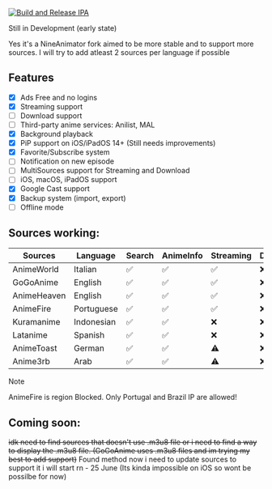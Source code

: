 [![Build and Release IPA](https://github.com/cranci1/AnimeLounge/actions/workflows/build.yml/badge.svg)](https://github.com/cranci1/AnimeLounge/actions/workflows/build.yml)

Still in Development (early state)

Yes it's a NineAnimator fork aimed to be more stable and to support more sources. I will try to add atleast 2 sources per language if possible

## Features

- [x] Ads Free and no logins
- [x] Streaming support
- [ ] Download support
- [ ] Third-party anime services: Anilist, MAL
- [x] Background playback
- [x] PiP support on iOS/iPadOS 14+ (Still needs improvements)
- [x] Favorite/Subscribe system
- [ ] Notification on new episode
- [ ] MultiSources support for Streaming and Download
- [ ] iOS, macOS, iPadOS support
- [x] Google Cast support
- [x] Backup system (import, export)
- [ ] Offline mode

## Sources working:

| Sources                       | Language     | Search     | AnimeInfo  | Streaming | Download |
| ----------------------------- | -----------  | --------   | -------    | --------  | -------- |
| AnimeWorld                    | Italian      | ✅         |  ✅        |   ✅     | :x:      |
| GoGoAnime                     | English      | ✅         |  ✅        |   ✅     | :x:      |
| AnimeHeaven                   | English      | ✅         |  ✅        |   ✅     | :x:      |
| AnimeFire                     | Portuguese   | ✅         |  ✅        |   ✅     | :x:      |
| Kuramanime                    | Indonesian   | ✅         |  ✅        |   :x:    | :x:      |
| Latanime                      | Spanish      | ✅         |  ✅        |   :x:    | :x:      |
| AnimeToast                    | German       | ✅         |  ✅        |   ⚠️     | :x:      |
| Anime3rb                      | Arab         | ✅         |  ✅        |   ⚠️     | :x:      |

> [!Note]
> AnimeFire is region Blocked. Only Portugal and Brazil IP are allowed!

## Coming soon:
 
~~idk need to find sources that doesn't use .m3u8 file or i need to find a way to display the .m3u8 file. (GoGoAnime uses .m3u8 files and im trying my best to add support)~~ Found method now i need to update sources to support it i will start rn - 25 June (Its kinda impossible on iOS so wont be possilbe for now)
